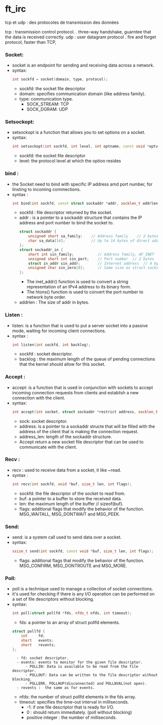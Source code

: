 # ft_irc



tcp et udp : des protocoles de transmission des données

tcp : transmission control protocol.
    . three-way handshake, guarntee that the data is received correctly.
udp : user datagram protocol
    . fire and forget protocol, faster than TCP, 

### Socket:
-  socket is an endpoint for sending and receiving data across a network.
-  syntax: 
    ```c++
    int sockfd = socket(domain, type, protocol);
    ```
    - sockfd: the socket file descriptor
    - domain: specifies communication domain (like address family).
    - type: communication type.
        - SOCK_STREAM: TCP
        - SOCK_DGRAM: UDP
### Setsockopt:
- setsockopt is a function that allows you to set options on a socket.
- syntax:
    ```c++
    int setsockopt(int sockfd, int level, int optname, const void *optval, socklen_t optlen);
    ```
    - sockfd: the socket file descriptor
    - level: the protocol level at which the option resides

### bind :
- the Socket need to bind with specific IP address amd port number, for linsting to incoming commections.
- syntax :
    ```c++
    int bind(int sockfd, const struct sockaddr *addr, socklen_t addrlen);
    ```
    - sockfd : file descriptor returned by the socket.
    - addr : is a pointer to a sockaddr structure that 
        contains the IP address and port number to bind the socket to.
        ```c++
        struct sockaddr {
            unsigned short sa_family;    // Address family    // 2 bytes
            char sa_data[14];            // Up to 14 bytes of direct address
        };
        struct sockaddr_in {
            short int sin_family;           // Address family, AF_INET  // 2 bytes
            unsigned short int sin_port;    // Port number  // 2 bytes
            struct in_addr sin_addr;        // Internet address  // 4 bytes
            unsigned char sin_zero[8];      // Same size as struct sockaddr // 8 bytes
        };
        ```
        - The inet_addr() function is used to convert a string representation of an IPv4 address to 
            its binary form.
        - The htons() function is used to convert the port number to network byte order. 
    - addrlen : The size of addr in bytes.
### Listen : 
- listen: is a function that is used to put a server socket into a passive mode, waiting for incoming client connections.
- syntax :
    ```c++
    int listen(int sockfd, int backlog);
    ```
    - sockfd : socket descriptor.
    - backlog :  the maximum length of the queue of pending connections that the kernel should allow for this socket.
### Accept :
- accept: is a function that is used in conjunction with sockets to accept incoming connection requests from clients and establish a new connection with the client.
- syntax: 
    ```c++
    int accept(int socket, struct sockaddr *restrict address, socklen_t *restrict address_len);
    ```
    - sock: socket descriptor.
    - address: is a pointer to a sockaddr structe that will be filled with the address of the client that is making the connection request.
    - address_len: length of the sockaddr structure.
    - Accept return a new socket file descriptor that can be used to communicate with the client.
### Recv :
- recv :  used to receive data from a socket, it like ~read.
- syntax :
    ```c++
    int recv(int sockfd, void *buf, size_t len, int flags);
    ```
    - sockfd: the file descriptor of the socket to read from.
    - buf: a pointer to a buffer to store the received data.
    - len: the maximum length of the buffer // sizeof(buf).
    - flags: additional flags that modify the behavior of the function. MSG_WAITALL, MSG_DONTWAIT and MSG_PEEK.
### Send:
- send: is a system call used to send data over a socket.
- syntax:
    ```c++
    ssize_t send(int sockfd, const void *buf, size_t len, int flags);
    ```
    - flags: additional flags that modify the behavior of the function. MSG_CONFIRM, MSG_DONTROUTE and MSG_MORE.
### Poll:
- poll is a technique used to manage a collection of socket connections.
- it's used for checking if there is any I/O operation can be performed on a set of file descriptors without blocking.
- syntax:
    ```c++
    int poll(struct pollfd *fds, nfds_t nfds, int timeout);
    ```
    - fds: a pointer to an array of struct pollfd elements.
    ```c++
    struct pollfd {
	    int     fd;
	    short   events;
	    short   revents;
    };
    ```
        - fd: socket descriptor.
        - events: events to monitor for the given file descriptor.
            - POLLIN: Data is available to be read from the file descriptor.
            - POLLOUT: Data can be written to the file descriptor without blocking.
            - POLLERR, POLLHUP(disconnected) and POLLNVAL(not open).
        - revents :  the same as for events.
    - nfds: the number of struct pollfd elements in the fds array.
    - timeout: specifies the time-out interval in milliseconds.
        - -1: if one file descriptor that is ready for I/O.
        - 0 : should return immediately. (poll without blocking)
        - positive integer : the number of milliseconds.

